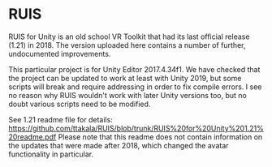 # RUIS
RUIS for Unity is an old school VR Toolkit that had its last official release (1.21) in 2018. The version uploaded here contains a number of further, undocumented improvements.

This particular project is for Unity Editor 2017.4.34f1. We have checked that the project can be updated to work at least with Unity 2019, but some scripts will break and require addressing in order to fix compile errors. I see no reason why RUIS wouldn't work with later Unity versions too, but no doubt various scripts need to be modified.

See 1.21 readme file for details: https://github.com/ttakala/RUIS/blob/trunk/RUIS%20for%20Unity%201.21%20readme.pdf
Please note that this readme does not contain information on the updates that were made after 2018, which changed the avatar functionality in particular.
